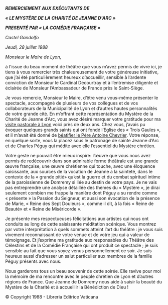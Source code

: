 ***REMERCIEMENT AUX EXÉCUTANTS DE***

***« LE MYSTÈRE DE LA CHARITÉ DE JEANNE D'ARC »***

***PRESENTÉ PAR « LA COMÉDIE FRANÇAISE »***

*Castel Gandolfo*

*Jeudi, 28 juillet 1988*

*Monsieur le Maire de Lyon,*

à l'issue du beau moment de théâtre que vous m’avez permis de vivre ici, je tiens à vous remercier très chaleureusement de votre généreuse initiative, que j’ai été particulièrement heureux d’accueillir, sensible à l’ardente conviction de Monsieur le Cardinal Decourtray et à l’entremise diligente et éclairée de Monsieur l’Ambassadeur de France près le Saint-Siège.

Je vous remercie, Monsieur le Maire, d’être venu vous-même présenter le spectacle, accompagné de plusieurs de vos collègues et de vos collaborateurs de la Municipalité de Lyon et d’autres hautes personnalités de votre grande cité. En m’offrant cette représentation du Mystère de la Charité de Jeanne d’Arc, vous avez désiré marquer votre gratitude pour ma [visite pastorale à Lyon](/content/john-paul-ii/fr/travels/sub_index1986/trav_francia.html) voici près de deux ans. Chez vous, j’avais pu évoquer quelques grands saints qui ont fondé l’Eglise des « Trois Gaules », et il m’avait été donné de [béatifier le Père Antoine Chevrier](http://www.vatican.va/holy_father/john_paul_ii/homilies/1986/documents/hf_jp-ii_hom_19861004_beatificazione-lione-francia_fr.html). Votre réponse, en quelque sorte, vous la placez sous le patronage de sainte Jeanne d’Arc et de Charles Péguy qui médite avec elle l’essentiel du Mystère chrétien.

Votre geste ne pouvait être mieux inspiré: l’œuvre que vous nous avez permis de redécouvrir dans son admirable forme théâtrale est une grande œuvre française, une œuvre chrétienne qui touche, avec une éloquence saisissante, aux sources de la vocation de Jeanne a la sainteté, dans le contexte de la « grande pitié» qu’est la guerre et du combat spirituel intime de la paroissienne de Domremy si liée au destin de votre pays. Je ne vais pas entreprendre une analyse détaillée des thèmes du « Mystère », je dirai seulement combien me frappe la manière dont Péguy a su rendre comme « présente » la Passion du Seigneur, et aussi son évocation de la présence de Marie, « Reine des Sept Douleurs », comme il dit, à la fois « Reine de Beauté» et « Reine de Miséricorde ».

Je présente mes respectueuses félicitations aux artistes qui nous ont conduits au long de cette saisissante méditation scénique. Vous montrez par votre interprétation à quels sommets atteint l’art du théâtre : je vous suis vivement reconnaissant de votre venue et de votre jeu qui a valeur de témoignage. Et j’exprime ma gratitude aux responsables du Théâtre des Célestins et de la Comédie Française qui ont produit ce spectacle ; je suis sensible au fait que vous soyez venus personnellement ce soir. Je suis heureux aussi d’adresser un salut particulier aux membres de la famille Péguy présents avec nous.

Nous garderons tous un beau souvenir de cette soirée. Elle ravive pour moi la mémoire de ma rencontre avec le peuple chrétien de Lyon et d’autres régions de France. Que Jeanne de Domremy nous aide à saisir la beauté du Mystère de la Charité et à accueillir la Bénédiction de Dieu !

© Copyright 1988 - Libreria Editrice Vaticana